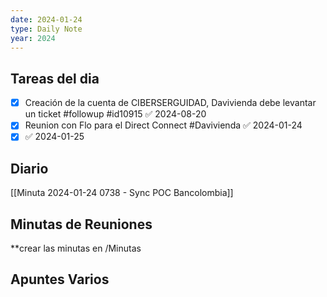 ```yaml
---
date: 2024-01-24
type: Daily Note
year: 2024
---
```


## Tareas del dia

- [x] Creación de la cuenta de CIBERSERGUIDAD, Davivienda debe levantar un ticket #followup #id10915 ✅ 2024-08-20
- [x] Reunion con Flo para el Direct Connect #Davivienda ✅ 2024-01-24
- [x]  ✅ 2024-01-25

## Diario
[[Minuta 2024-01-24 0738 - Sync POC Bancolombia]]
## Minutas de Reuniones
**crear las minutas en /Minutas

## Apuntes Varios